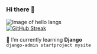 ### Hi there 👋
![Image of hello langs](https://github.com/alansmathew/alansmathew/raw/master/lang.gif)  
[![GitHub Streak](http://github-readme-streak-stats.herokuapp.com?user=mohammad4kh&theme=merko&border=53DDC6)](https://git.io/streak-stats)

🌱 I’m currently learning **Django**  
`django-admin startproject mysite`
